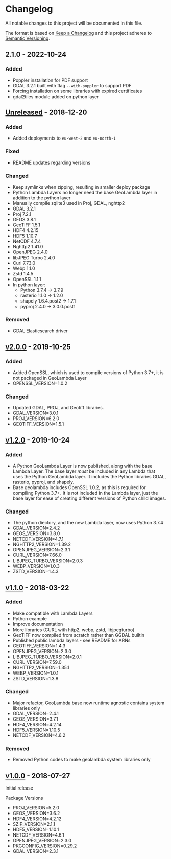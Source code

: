 # Changelog
All notable changes to this project will be documented in this file.

The format is based on [Keep a Changelog](http://keepachangelog.com/en/1.0.0/)
and this project adheres to [Semantic Versioning](http://semver.org/spec/v2.0.0.html).

## 2.1.0 - 2022-10-24

### Added
- Poppler installation for PDF support
- GDAL 3.2.1 built with flag `--with-poppler` to support PDF
- Forcing installation on some libraries with expired certificates
- gdal2tiles module added on python layer 

## [Unreleased] - 2018-12-20

### Added
- Added deployments to `eu-west-2` and `eu-north-1`

### Fixed
- README updates regarding versions

### Changed
- Keep symlinks when zipping, resulting in smaller deploy package
- Python Lambda Layers no longer need the base GeoLambda layer in addition to the python layer
- Manually compile sqlite3 used in Proj, GDAL, nghttp2
- GDAL 3.2.1
- Proj 7.2.1
- GEOS 3.8.1
- GeoTIFF 1.5.1
- HDF4 4.2.15
- HDF5 1.10.7
- NetCDF 4.7.4
- Nghttp2 1.41.0
- OpenJPEG 2.4.0
- libJPEG Turbo 2.4.0
- Curl 7.73.0
- Webp 1.1.0
- Zstd 1.4.5
- OpenSSL 1.1.1
- In python layer:
    - Python 3.7.4 -> 3.7.9
    - rasterio 1.1.0 -> 1.2.0
    - shapely 1.6.4.post2 -> 1.7.1
    - pyproj 2.4.0 -> 3.0.0.post1

### Removed
- GDAL Elasticsearch driver


## [v2.0.0] - 2019-10-25

### Added
- Added OpenSSL, which is used to compile versions of Python 3.7+, it is not packaged in GeoLambda Layer
- OPENSSL_VERSION=1.0.2

### Changed
- Updated GDAL, PROJ, and Geotiff libraries.
- GDAL_VERSION=3.0.1
- PROJ_VERSION=6.2.0
- GEOTIFF_VERSION=1.5.1


## [v1.2.0] - 2019-10-24

### Added
- A Python GeoLambda Layer is now published, along with the base Lambda Layer. The base layer *must* be included in any Lambda that uses the Python GeoLambda layer. It includes the Python libraries GDAL, rasterio, pyproj, and shapely.
- Base geolambda includes OpenSSL 1.0.2, as this is required for compiling Python 3.7+. It is not included in the Lambda layer, just the base layer for ease of creating different versions of Python child images.


### Changed
- The python diectory, and the new Lambda layer, now uses Python 3.7.4
- GDAL_VERSION=2.4.2
- GEOS_VERSION=3.8.0
- NETCDF_VERSION=4.7.1
- NGHTTP2_VERSION=1.39.2
- OPENJPEG_VERSION=2.3.1
- CURL_VERSION=7.66.0
- LIBJPEG_TURBO_VERSION=2.0.3
- WEBP_VERSION=1.0.3
- ZSTD_VERSION=1.4.3


## [v1.1.0] - 2018-03-22

### Added
- Make compatible with Lambda Layers
- Python example
- Improve documentation
- More libraries (CURL with http2, webp, zstd, libjpegturbo)
- GeoTIFF now compiled from scratch rather than GGDAL builtin
- Published public lambda layers - see README for ARNs
- GEOTIFF_VERSION=1.4.3
- OPENJPEG_VERSION=2.3.0
- LIBJPEG_TURBO_VERSION=2.0.1
- CURL_VERSION=7.59.0
- NGHTTP2_VERSION=1.35.1
- WEBP_VERSION=1.0.1
- ZSTD_VERSION=1.3.8

### Changed
- Major refactor, GeoLambda base now runtime agnostic contains system libraries only
- GDAL_VERSION=2.4.1
- GEOS_VERSION=3.7.1
- HDF4_VERSION=4.2.14
- HDF5_VERSION=1.10.5
- NETCDF_VERSION=4.6.2

### Removed
- Removed Python codes to make geolambda system libraries only


## [v1.0.0] - 2018-07-27

Initial release

Package Versions
- PROJ_VERSION=5.2.0
- GEOS_VERSION=3.6.2
- HDF4_VERSION=4.2.12
- SZIP_VERSION=2.1.1
- HDF5_VERSION=1.10.1
- NETCDF_VERSION=4.6.1
- OPENJPEG_VERSION=2.3.0
- PKGCONFIG_VERSION=0.29.2
- GDAL_VERSION=2.3.1

[Unreleased]: https://github.com/sat-utils/sat-stac/compare/master...develop
[v2.1.0]: https://github.com/developmentseed/geolambda/compare/2.0.0...2.1.0
[v2.0.0]: https://github.com/developmentseed/geolambda/compare/1.2.0...2.0.0
[v1.2.0]: https://github.com/developmentseed/geolambda/compare/1.1.0...1.2.0
[v1.1.0]: https://github.com/developmentseed/geolambda/compare/1.0.0...1.1.0
[v1.0.0]: https://github.com/developmentseed/geolambda/tree/1.0.0
